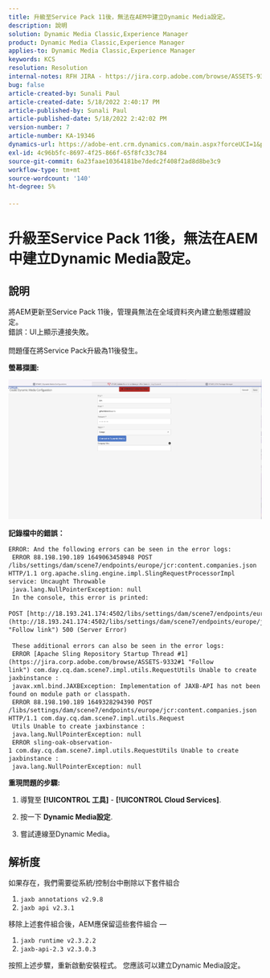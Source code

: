 ```yaml
---
title: 升級至Service Pack 11後，無法在AEM中建立Dynamic Media設定。
description: 說明
solution: Dynamic Media Classic,Experience Manager
product: Dynamic Media Classic,Experience Manager
applies-to: Dynamic Media Classic,Experience Manager
keywords: KCS
resolution: Resolution
internal-notes: RFH JIRA - https://jira.corp.adobe.com/browse/ASSETS-9332
bug: false
article-created-by: Sunali Paul
article-created-date: 5/18/2022 2:40:17 PM
article-published-by: Sunali Paul
article-published-date: 5/18/2022 2:42:02 PM
version-number: 7
article-number: KA-19346
dynamics-url: https://adobe-ent.crm.dynamics.com/main.aspx?forceUCI=1&pagetype=entityrecord&etn=knowledgearticle&id=f2ac3e69-b8d6-ec11-a7b5-000d3a3adbfc
exl-id: 4c96b5fc-8697-4f25-866f-65f8fc33c784
source-git-commit: 6a23faae10364181be7dedc2f408f2ad8d8be3c9
workflow-type: tm+mt
source-wordcount: '140'
ht-degree: 5%

---
```


# 升級至Service Pack 11後，無法在AEM中建立Dynamic Media設定。

## 說明

將AEM更新至Service Pack 11後，管理員無法在全域資料夾內建立動態媒體設定。
<br>錯誤：UI上顯示連接失敗。<br><br>
問題僅在將Service Pack升級為11後發生。

<b>螢幕擷圖:</b>

![](assets/___f3ac3e69-b8d6-ec11-a7b5-000d3a3adbfc___.png)

<b>記錄檔中的錯誤：</b>

```
ERROR: And the following errors can be seen in the error logs:
 ERROR 88.198.190.189 1649063458948 POST /libs/settings/dam/scene7/endpoints/europe/jcr:content.companies.json HTTP/1.1 org.apache.sling.engine.impl.SlingRequestProcessorImpl service: Uncaught Throwable
 java.lang.NullPointerException: null
 In the console, this error is printed:
 POST [http://18.193.241.174:4502/libs/settings/dam/scene7/endpoints/europe/jcr:content.companies.json](http://18.193.241.174:4502/libs/settings/dam/scene7/endpoints/europe/jcr:content.companies.json "Follow link") 500 (Server Error)

 These additional errors can also be seen in the error logs:
 ERROR [Apache Sling Repository Startup Thread #1](https://jira.corp.adobe.com/browse/ASSETS-9332#1 "Follow link") com.day.cq.dam.scene7.impl.utils.RequestUtils Unable to create jaxbinstance :
 javax.xml.bind.JAXBException: Implementation of JAXB-API has not been found on module path or classpath.
 ERROR 88.198.190.189 1649328294390 POST /libs/settings/dam/scene7/endpoints/europe/jcr:content.companies.json HTTP/1.1 com.day.cq.dam.scene7.impl.utils.Request
 Utils Unable to create jaxbinstance :
 java.lang.NullPointerException: null
 ERROR sling-oak-observation-1 com.day.cq.dam.scene7.impl.utils.RequestUtils Unable to create jaxbinstance :
 java.lang.NullPointerException: null
```

<b>重現問題的步驟:</b>

1. 導覽至 **[!UICONTROL 工具]** - **[!UICONTROL Cloud Services]**.

2. 按一下 **Dynamic Media設定**.

3. 嘗試連線至Dynamic Media。


## 解析度


如果存在，我們需要從系統/控制台中刪除以下套件組合

1. `jaxb annotations v2.9.8`
2. `jaxb api v2.3.1`


移除上述套件組合後，AEM應保留這些套件組合 — 

1. `jaxb runtime v2.3.2.2`
2. `jaxb-api-2.3 v2.3.0.3`


按照上述步驟，重新啟動安裝程式。 您應該可以建立Dynamic Media設定。
